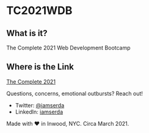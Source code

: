 # TC2021WDB

## What is it?
The Complete 2021 Web Development Bootcamp

## Where is the Link
<a href="https://iamserda.github.io/TC2021WDB/" target="_blank">The Complete 2021 </a>


Questions, concerns, emotional outbursts? Reach out!
- Twitter: <a href="https://twitter.com/iamserda">@iamserda</a>
- LinkedIn: <a href="https://linkedin.com/in/iamserda" target="_blank">iamserda</a>

Made with ❤️ in Inwood, NYC. Circa March 2021.
